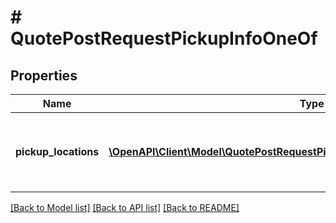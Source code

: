 # # QuotePostRequestPickupInfoOneOf

## Properties

Name | Type | Description | Notes
------------ | ------------- | ------------- | -------------
**pickup_locations** | [**\OpenAPI\Client\Model\QuotePostRequestPickupInfoOneOfPickupLocationsInner[]**](QuotePostRequestPickupInfoOneOfPickupLocationsInner.md) | A list of location ids from which the items can be picked up. |

[[Back to Model list]](../../README.md#models) [[Back to API list]](../../README.md#endpoints) [[Back to README]](../../README.md)
